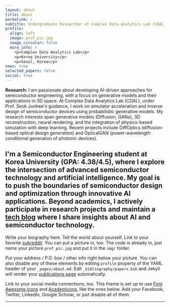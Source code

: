 ```yaml
---
layout: about
title: about
permalink: /
subtitle: Undergraduate Researcher at Complex Data Analytics Lab (CDAL), Korea University
profile:
  align: left
  image: prof_pic.jpg
  image_circular: false
  more_info: >
    <p>Complex Data Analytics Lab</p>
    <p>Korea University</p>
    <p>Seoul, Korea</p>
news: true
selected_papers: false
social: true
---
```


**Research:** I am passionate about developing AI-driven approaches for semiconductor engineering, with a focus on generative models and their applications in 3D space. At Complex Data Analytics Lab (CDAL), under Prof. Seok Junhee's guidance, I work on simulator acceleration and inverse design of semiconductor devices using probabilistic generative models. My research interests span generative models (Diffusion, GANs), 3D reconstruction, neural rendering, and the integration of physics-based simulation with deep learning. Recent projects include DiffOptics (diffusion-based optical design generation) and OpticalGAN (power-wavelength conditional generation of photonic devices).

I'm a Semiconductor Engineering student at Korea University (GPA: 4.38/4.5), where I explore the intersection of advanced semiconductor technology and artificial intelligence. My goal is to push the boundaries of semiconductor design and optimization through innovative AI applications. Beyond academics, I actively participate in research projects and maintain a [tech blog](https://www.jaewon.work) where I share insights about AI and semiconductor technology.
---

Write your biography here. Tell the world about yourself. Link to your favorite [subreddit](http://reddit.com). You can put a picture in, too. The code is already in, just name your picture `prof_pic.jpg` and put it in the `img/` folder.

Put your address / P.O. box / other info right below your picture. You can also disable any of these elements by editing `profile` property of the YAML header of your `_pages/about.md`. Edit `_bibliography/papers.bib` and Jekyll will render your [publications page](/al-folio/publications/) automatically.

Link to your social media connections, too. This theme is set up to use [Font Awesome icons](https://fontawesome.com/) and [Academicons](https://jpswalsh.github.io/academicons/), like the ones below. Add your Facebook, Twitter, LinkedIn, Google Scholar, or just disable all of them.

---
